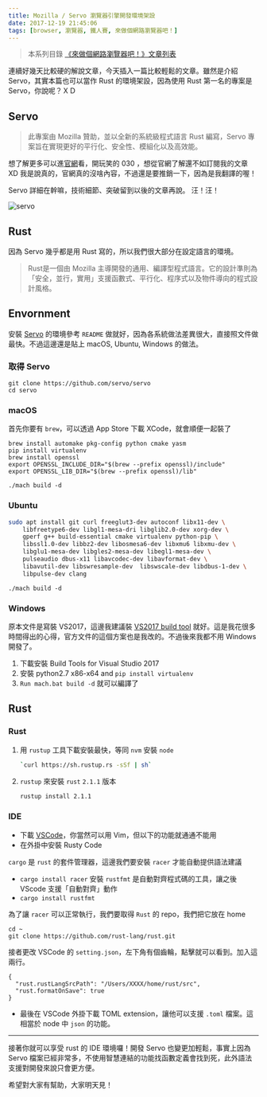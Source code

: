 ```yaml
---
title: Mozilla / Servo 瀏覽器引擎開發環境架設
date: 2017-12-19 21:45:06
tags: [browser, 瀏覽器, 鐵人賽, 來做個網路瀏覽器吧！]
---
```

> 本系列目錄 [《來做個網路瀏覽器吧！》文章列表](/post/2018/02/browser/browser_series_33/)


                    
連續好幾天比較硬的解說文章，今天插入一篇比較輕鬆的文章。雖然是介紹 Servo，其實本篇也可以當作 Rust 的環境架設，因為使用 Rust 第一名的專案是 Servo，你說呢？ＸＤ

## Servo
> 此專案由 Mozilla 贊助，並以全新的系統級程式語言 Rust 編寫，Servo 專案旨在實現更好的平行化、安全性、模組化以及高效能。 

想了解更多可以進[官網](https://servo.org/zh-TW/index.html)看，開玩笑的 030 ，想從官網了解還不如訂閱我的文章 XD 我是說真的，官網真的沒啥內容，不過還是要推銷一下，因為是我翻譯的喔！

Servo 詳細在幹嘛，技術細節、突破留到以後的文章再說。 汪！汪！

![servo](https://download.servo.org/doge-tiny.png)

## Rust
因為 Servo 幾乎都是用 Rust 寫的，所以我們很大部分在設定語言的環境。
> Rust是一個由 Mozilla 主導開發的通用、編譯型程式語言。它的設計準則為「安全，並行，實用」支援函數式、平行化、程序式以及物件導向的程式設計風格。

## Envornment
安裝 [Servo](https://github.com/servo/servo) 的環境參考 `README` 做就好，因為各系統做法差異很大，直接照文件做最快。不過這邊還是貼上 macOS, Ubuntu, Windows 的做法。

### 取得 Servo
```
git clone https://github.com/servo/servo
cd servo
```

### macOS
首先你要有 `brew`，可以透過 App Store 下載 XCode，就會順便一起裝了
```
brew install automake pkg-config python cmake yasm
pip install virtualenv
brew install openssl
export OPENSSL_INCLUDE_DIR="$(brew --prefix openssl)/include"
export OPENSSL_LIB_DIR="$(brew --prefix openssl)/lib"
```
```
./mach build -d
```

### Ubuntu
```sh
sudo apt install git curl freeglut3-dev autoconf libx11-dev \
    libfreetype6-dev libgl1-mesa-dri libglib2.0-dev xorg-dev \
    gperf g++ build-essential cmake virtualenv python-pip \
    libssl1.0-dev libbz2-dev libosmesa6-dev libxmu6 libxmu-dev \
    libglu1-mesa-dev libgles2-mesa-dev libegl1-mesa-dev \
    pulseaudio dbus-x11 libavcodec-dev libavformat-dev \
    libavutil-dev libswresample-dev  libswscale-dev libdbus-1-dev \
    libpulse-dev clang
```
```
./mach build -d
```

### Windows
原本文件是寫裝 VS2017，這邊我建議裝 [VS2017 build tool](https://www.visualstudio.com/thank-you-downloading-visual-studio/?sku=BuildTools&rel=15) 就好。這是我花很多時間得出的心得，官方文件的這個方案也是我改的。不過後來我都不用 Windows 開發了。

1. 下載安裝 Build Tools for Visual Studio 2017
1. 安裝 python2.7 x86-x64 and `pip install virtualenv`
1. `Run mach.bat build -d` 就可以編譯了

## Rust
### Rust
1. 用 `rustup` 工具下載安裝最快，等同 `nvm` 安裝 `node`
   ```sh
   `curl https://sh.rustup.rs -sSf | sh`
   ```
1. `rustup` 來安裝 `rust` `2.1.1` 版本
    ```sh
    rustup install 2.1.1
    ```
### IDE
- 下載 [VSCode](code.visualstudio.com)，你當然可以用 Vim，但以下的功能就通通不能用
- 在外掛中安裝 Rusty Code

`cargo` 是 `rust` 的套件管理器，這邊我們要安裝 `racer` 才能自動提供語法建議
- `cargo install racer`
安裝 `rustfmt` 是自動對齊程式碼的工具，讓之後 VScode 支援「自動對齊」動作
- `cargo install rustfmt`

為了讓 `racer` 可以正常執行，我們要取得 `Rust` 的 repo，我們把它放在 home
```
cd ~
git clone https://github.com/rust-lang/rust.git
```

接者更改 VSCode 的 `setting.json`，左下角有個齒輪，點擊就可以看到。加入這兩行。
```
{
  "rust.rustLangSrcPath": "/Users/XXXX/home/rust/src",
  "rust.formatOnSave": true
}
```

- 最後在 VSCode 外掛下載 TOML extension，讓他可以支援 `.toml` 檔案。這相當於 node 中 `json` 的功能。

---

接著你就可以享受 rust 的 IDE 環境囉！開發 Servo 也變更加輕鬆，事實上因為 Servo 檔案已經非常多，不使用智慧連結的功能找函數定義會找到死，此外語法支援對開發來說只會更方便。

希望對大家有幫助，大家明天見！


